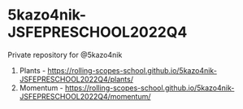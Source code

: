 # 5kazo4nik-JSFEPRESCHOOL2022Q4
Private repository for @5kazo4nik
1) Plants - https://rolling-scopes-school.github.io/5kazo4nik-JSFEPRESCHOOL2022Q4/plants/
2) Momentum - https://rolling-scopes-school.github.io/5kazo4nik-JSFEPRESCHOOL2022Q4/momentum/
